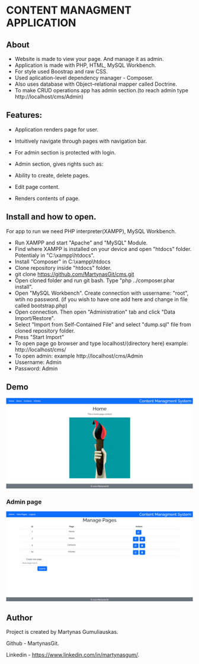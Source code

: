 # CONTENT MANAGMENT APPLICATION

## About

- Website is made to view your page. And manage it as admin.
- Application is made with PHP, HTML, MySQL Workbench. 
- For style used Boostrap and raw CSS.
- Used aplication-level dependency manager - Composer.
- Also uses database with Object–relational mapper called Doctrine.
- To make CRUD operations app has admin section.(to reach admin type http://localhost/cms/Admin)


## Features:

- Application renders page for user.
- Intuitively navigate through pages with navigation bar.

- For admin section is protected with login.
- Admin section, gives rights such as:
- Ability to create, delete pages.
- Edit page content.
- Renders contents of page.

## Install and how to open.

For app to run we need PHP interpreter(XAMPP), MySQL Workbench.

- Run XAMPP and start "Apache" and "MySQL" Module.
- Find where XAMPP is installed on your device and open "htdocs" folder. Potentialy in "C:\xampp\htdocs".
- Install "Composer" in C:\xampp\htdocs
- Clone repository inside "htdocs" folder.
- git clone https://github.com/MartynasGit/cms.git
- Open cloned folder and run git bash. Type "php ../composer.phar install".
- Open "MySQL Workbench". Create connection with ussername: "root", wtih no password. (if you wish to have one add here and change in file called bootstrap.php)
- Open connection. Then open "Administration" tab and click "Data Import/Restore".
- Select "Import from Self-Contained File" and select "dump.sql" file from cloned repository folder.
- Press "Start Import"
- To open page go browser and type localhost/(directory here) example: http://localhost/cms/
- To open admin: example http://localhost/cms/Admin 
- Ussername: Admin
- Password: Admin

## Demo
![ScreenShot](/src/views/assets/customer.png)
### Admin page
![ScreenShot](/src/views/assets/adminDemo.png)

## Author

Project is created by Martynas Gumuliauskas.

Github - MartynasGit.

Linkedin - https://www.linkedin.com/in/martynasgum/.